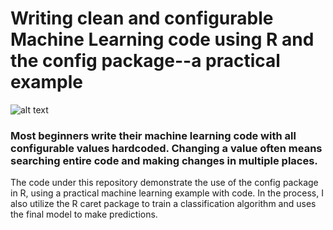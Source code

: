 # Writing clean and configurable Machine Learning code using R and the config package--a practical example

![alt text](https://github.com/kowusu01/ConfigurationDrivenAnalysis/blob/main/splash.PNG?raw=true)

### Most beginners write their machine learning code with all configurable values hardcoded. Changing a value often means searching entire code and making changes in multiple places.

The code under this repository demonstrate the use of the config package in R, using a practical machine learning example with code. In the process, I also utilize the R caret package to train a classification algorithm and uses the final model to make predictions.
